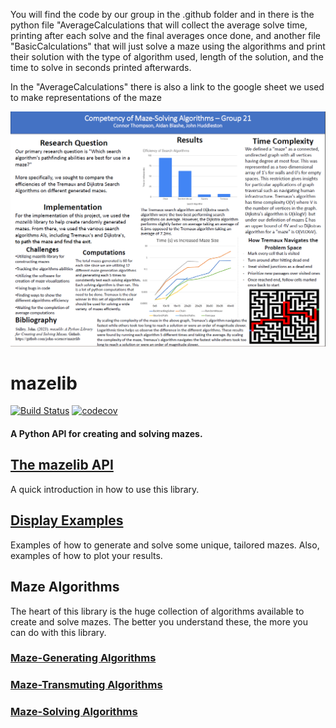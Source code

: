 You will find the code by our group in the .github folder and in there is the python file "AverageCalculations that will collect the average solve time, printing after each solve and the final averages once done, and another file "BasicCalculations" that will just solve a maze using the algorithms and print their solution with the type of algorithm used, length of the solution, and the time to solve in seconds printed afterwards.

In the "AverageCalculations" there is also a link to the google sheet we used to make representations of the maze 

![image](Group21Poster.png)





# mazelib
[![Build Status](https://github.com/john-science/mazelib/actions/workflows/unittests.yaml/badge.svg?branch=main)](https://github.com/john-science/mazelib/blob/main/.github/workflows/unittests.yaml)
[![codecov](https://codecov.io/gh/john-science/mazelib/branch/main/graph/badge.svg)](https://codecov.io/gh/john-science/mazelib)

#### A Python API for creating and solving mazes.

## [The mazelib API](https://github.com/john-science/mazelib/blob/main/docs/API.md)

A quick introduction in how to use this library.


## [Display Examples](https://github.com/john-science/mazelib/blob/main/docs/EXAMPLES.md)

Examples of how to generate and solve some unique, tailored mazes. Also, examples of how to plot your results.


## Maze Algorithms

The heart of this library is the huge collection of algorithms available to create and solve mazes. The better you understand these, the more you can do with this library.

### [Maze-Generating Algorithms](https://github.com/john-science/mazelib/blob/main/docs/MAZE_GEN_ALGOS.md)

### [Maze-Transmuting Algorithms](https://github.com/john-science/mazelib/blob/main/docs/MAZE_TRANSMUTE_ALGOS.md)

### [Maze-Solving Algorithms](https://github.com/john-science/mazelib/blob/main/docs/MAZE_SOLVE_ALGOS.md)

